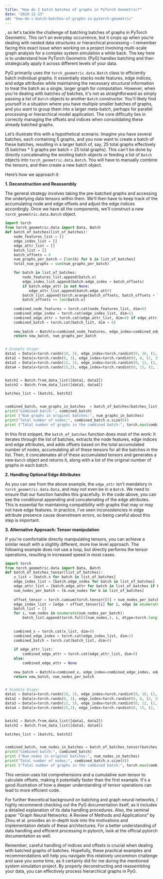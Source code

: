 ```yaml
---
title: "How do I batch batches of graphs in PyTorch Geometric?"
date: "2024-12-23"
id: "how-do-i-batch-batches-of-graphs-in-pytorch-geometric"
---
```


, so let's tackle the challenge of batching batches of graphs in PyTorch Geometric. This isn't an everyday occurrence, but it crops up when you’re dealing with nested data structures or hierarchical processing – I remember facing this exact issue when working on a project involving multi-scale graph analysis for a complex system simulation a while back. The key here is to understand how PyTorch Geometric (PyG) handles batching and then strategically apply it across different levels of your data.

PyG primarily uses the `torch_geometric.data.Batch` class to efficiently batch individual graphs. It essentially stacks node features, edge indices, and edge attributes while maintaining the necessary structural information to treat the batch as a single, larger graph for computation. However, when you're dealing with batches *of* batches, it's not as straightforward as simply passing a list of `Batch` objects to another `Batch` constructor. You'll likely find yourself in a situation where you have multiple smaller batches of graphs, and you want to group them into a larger meta-batch, perhaps for parallel processing or hierarchical model application. The core difficulty lies in correctly managing the offsets and indices when consolidating these already batched graphs.

Let’s illustrate this with a hypothetical scenario. Imagine you have several batches, each containing 5 graphs, and you now want to create a batch of these batches, resulting in a larger batch of, say, 25 total graphs effectively (5 batches * 5 graphs per batch = 25 total graphs). This can't be done by directly concatenating the existing batch objects or feeding a list of `Batch` objects into `torch_geometric.data.Batch`. You will have to manually combine the tensors, and then create a new batch object.

Here’s how we approach it:

**1. Deconstruction and Reassembly**

The general strategy involves taking the pre-batched graphs and accessing the underlying data tensors within them. We’ll then have to keep track of the accumulating node and edge offsets and adjust the edge indices accordingly. Once we have all the components, we'll construct a new `torch_geometric.data.Batch` object.

```python
import torch
from torch_geometric.data import Data, Batch
def batch_of_batches(list_of_batches):
    node_features_list = []
    edge_index_list = []
    edge_attr_list = []
    batch_list = []
    batch_offsets = 0
    num_graphs_per_batch = [len(b) for b in list_of_batches]
    total_num_graphs = sum(num_graphs_per_batch)

    for batch in list_of_batches:
        node_features_list.append(batch.x)
        edge_index_list.append(batch.edge_index + batch_offsets)
        if batch.edge_attr is not None:
           edge_attr_list.append(batch.edge_attr)
        batch_list.append(torch.arange(batch_offsets, batch_offsets + len(batch.batch), dtype=torch.long))
        batch_offsets += len(batch.x)
    
    combined_node_features = torch.cat(node_features_list, dim=0)
    combined_edge_index = torch.cat(edge_index_list, dim=1)
    combined_edge_attr = torch.cat(edge_attr_list, dim=0) if edge_attr_list else None
    combined_batch = torch.cat(batch_list, dim = 0)
    
    new_batch = Batch(x=combined_node_features, edge_index=combined_edge_index, edge_attr = combined_edge_attr, batch = combined_batch)
    return new_batch, num_graphs_per_batch


# Example Usage:
data1 = Data(x=torch.randn(10, 3), edge_index=torch.randint(0, 10, (2, 20)))
data2 = Data(x=torch.randn(8, 3), edge_index=torch.randint(0, 8, (2, 15)), edge_attr=torch.randn(15,2))
data3 = Data(x=torch.randn(12, 3), edge_index=torch.randint(0, 12, (2, 25)))
data4 = Data(x=torch.randn(15,3), edge_index=torch.randint(0, 15, (2, 30)), edge_attr = torch.randn(30,2))


batch1 = Batch.from_data_list([data1, data2])
batch2 = Batch.from_data_list([data3, data4])

batches_list = [batch1, batch2]


combined_batch, num_graphs_in_batches  = batch_of_batches(batches_list)
print("Combined batch:", combined_batch)
print ("Num graphs in original batches:", num_graphs_in_batches)
print("Total number of nodes:", combined_batch.x.size(0))
print ("Total number of graphs in the combined batch:", torch.max(combined_batch.batch).item()+1)

```

In this first snippet, the `batch_of_batches` function does most of the work: It iterates through the list of batches, extracts the node features, edge indices and edge attributes, and adds offsets based on the total accumulated number of nodes, accumulating all of these tensors for all the batches in the list. Then, it concatenates all of these accumulated tensors and generates a new `Batch` object and returns it, along with a list of the original number of graphs in each batch.

**2. Handling Optional Edge Attributes**

As you can see from the above example, the `edge_attr` isn't mandatory in `torch_geometric.data.Data`, and may not even be in a `Batch`. We need to ensure that our function handles this gracefully. In the code above, you can see the conditional appending and concatenating of the edge attributes. This is essential for maintaining compatibility with graphs that may or may not have edge features. In practice, I've seen inconsistencies in edge attribute presence cause downstream errors, so being careful about this step is important.

**3.  Alternative Approach:  Tensor manipulation**

If you're comfortable directly manipulating tensors, you can achieve a similar result with a slightly different, more low level approach. The following example does not use a loop, but directly performs the tensor operations, resulting in increased speed in most cases.

```python
import torch
from torch_geometric.data import Data, Batch
def batch_of_batches_tensor(list_of_batches):
    x_list = [batch.x for batch in list_of_batches]
    edge_index_list = [batch.edge_index for batch in list_of_batches]
    edge_attr_list = [batch.edge_attr for batch in list_of_batches if batch.edge_attr is not None]
    num_nodes_per_batch = [b.num_nodes for b in list_of_batches]
    
    offset_tensor = torch.cumsum(torch.tensor([0] + num_nodes_per_batch[:-1], dtype=torch.long), dim = 0)
    edge_index_list = [edge + offset_tensor[i] for i, edge in enumerate(edge_index_list)]
    batch_list = []
    for i, num_nodes in enumerate(num_nodes_per_batch):
        batch_list.append(torch.full((num_nodes,), i, dtype=torch.long))
    
    
    combined_x = torch.cat(x_list, dim=0)
    combined_edge_index = torch.cat(edge_index_list, dim=1)
    combined_batch = torch.cat(batch_list, dim=0)
    
    if edge_attr_list:
        combined_edge_attr = torch.cat(edge_attr_list, dim=0)
    else:
        combined_edge_attr = None
    
    new_batch = Batch(x=combined_x, edge_index=combined_edge_index, edge_attr = combined_edge_attr, batch = combined_batch)
    return new_batch, num_nodes_per_batch


# Example Usage:
data1 = Data(x=torch.randn(10, 3), edge_index=torch.randint(0, 10, (2, 20)))
data2 = Data(x=torch.randn(8, 3), edge_index=torch.randint(0, 8, (2, 15)), edge_attr=torch.randn(15,2))
data3 = Data(x=torch.randn(12, 3), edge_index=torch.randint(0, 12, (2, 25)))
data4 = Data(x=torch.randn(15,3), edge_index=torch.randint(0, 15, (2, 30)), edge_attr = torch.randn(30,2))


batch1 = Batch.from_data_list([data1, data2])
batch2 = Batch.from_data_list([data3, data4])

batches_list = [batch1, batch2]


combined_batch, num_nodes_in_batches = batch_of_batches_tensor(batches_list)
print("Combined batch:", combined_batch)
print ("Num nodes in original batches:", num_nodes_in_batches)
print("Total number of nodes:", combined_batch.x.size(0))
print ("Total number of graphs in the combined batch:", torch.max(combined_batch.batch).item()+1)
```

This version uses list comprehensions and a cumulative sum tensor to calculate offsets, making it potentially faster than the first example. It's a good illustration of how a deeper understanding of tensor operations can lead to more efficient code.

For further theoretical background on batching and graph neural networks, I highly recommend checking out the PyG documentation itself, as it includes a detailed explanation of its data handling procedures. Also, the seminal paper "Graph Neural Networks: A Review of Methods and Applications" by Zhou et al. provides an in-depth look into the motivations and implementation details of these architectures. For a better understanding of data handling and efficient processing in pytorch, look at the official pytorch documentation as well.

Remember, careful handling of indices and offsets is crucial when dealing with batched graphs of batches. Hopefully, these practical examples and recommendations will help you navigate this relatively uncommon challenge and save you some time, as it certainly did for me during the mentioned system simulation project. By properly deconstructing and reassembling your data, you can effectively process hierarchical graphs in PyG.
